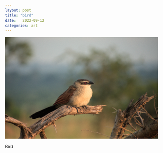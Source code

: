 ```yaml
---
layout: post
title: "bird"
date:   2022-09-12
categories: art
---
```


![bird](/img/arts/uganda/bird.jpg)

<span class='image-details'>
Bird
</span>
